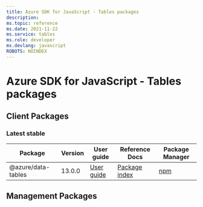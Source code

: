 ```yaml
---
title: Azure SDK for JavaScript - Tables packages
description: 
ms.topic: reference
ms.date: 2021-11-22
ms.service: tables
ms.role: developer
ms.devlang: javascript
ROBOTS: NOINDEX
---
```


# Azure SDK for JavaScript - Tables packages

## Client Packages

### Latest stable

| Package               | Version          | User guide                           | Reference Docs                             | Package Manager                |
|-----------------------|------------------|--------------------------------------|--------------------------------------------|--------------------------------|
| @azure/data-tables  | 13.0.0 | [User guide](/javascript/sdk-demo/tables/latest-stable/azure-data-tables/readme.md)  | [Package index](/javascript/sdk-demo/tables/latest-stable/azure-data-tables)  | [npm](https://www.npmjs.com/package/@azure/data-tables) |

 

 


 



 


## Management Packages

 


 


 





 
